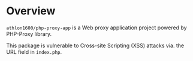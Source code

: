 # Overview

`athlon1600/php-proxy-app` is a Web proxy application project powered by PHP-Proxy library.

This package is vulnerable to Cross-site Scripting (XSS) attacks via. the URL field in `index.php`.
